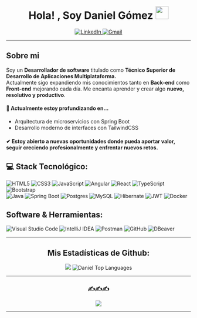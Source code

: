 <h1 align="center">Hola! , Soy Daniel Gómez <img src="https://media.giphy.com/media/hvRJCLFzcasrR4ia7z/giphy.gif" width="35"></h1>

<div align="center">

<a href="https://www.linkedin.com/in/daniel-gomez-benitez-05b62b292/" target="_blank">
  <img src="https://img.shields.io/badge/linkedin-%2300acee.svg?color=405DE6&style=for-the-badge&logo=linkedin&logoColor=white" alt="LinkedIn"/>
</a>
<a href="mailto:danielgomezbenitez29@gmail.com">
  <img src="https://img.shields.io/badge/gmail-%23EA4335.svg?style=for-the-badge&logo=gmail&logoColor=white" alt="Gmail"/>
</a>
</div>

<hr>

<div>
  
## Sobre mi

<p>
Soy un <b>Desarrollador de software</b> titulado como <b>Técnico Superior de Desarrollo de Aplicaciones Multiplataforma.</b><br>
Actualmente sigo expandiendo mis conocimientos tanto en <b>Back-end</b> como <b>Front-end</b> mejorando cada día.
Me encanta aprender y crear algo <b>nuevo, resolutivo y productivo</b>.

#### 🌱 Actualmente estoy profundizando en…
- Arquitectura de microservicios con Spring Boot
- Desarrollo moderno de interfaces con TailwindCSS

#### ✔ Estoy abierto a nuevas oportunidades donde pueda aportar valor, seguir creciendo profesionalmente y enfrentar nuevos retos.
</p>

</div>

<div>

## :computer: Stack Tecnológico:
![HTML5](https://img.shields.io/badge/html5-%23E34F26.svg?style=for-the-badge&logo=html5&logoColor=white) ![CSS3](https://img.shields.io/badge/css3-%231572B6.svg?style=for-the-badge&logo=css3&logoColor=white) ![JavaScript](https://img.shields.io/badge/javascript-%23323330.svg?style=for-the-badge&logo=javascript&logoColor=%23F7DF1E) ![Angular](https://img.shields.io/badge/angular-%23DD0031.svg?style=for-the-badge&logo=angular&logoColor=white) ![React](https://img.shields.io/badge/react-%2320232a.svg?style=for-the-badge&logo=react&logoColor=%2361DAFB) ![TypeScript](https://img.shields.io/badge/typescript-%23007ACC.svg?style=for-the-badge&logo=typescript&logoColor=white) ![Bootstrap](https://img.shields.io/badge/bootstrap-%238511FA.svg?style=for-the-badge&logo=bootstrap&logoColor=white) <br> ![Java](https://img.shields.io/badge/java-%23ED8B00.svg?style=for-the-badge&logo=openjdk&logoColor=white) ![Spring Boot](https://img.shields.io/badge/Spring_Boot-%236DB33F.svg?style=for-the-badge&logo=spring-boot&logoColor=white) ![Postgres](https://img.shields.io/badge/postgres-%23316192.svg?style=for-the-badge&logo=postgresql&logoColor=white) ![MySQL](https://img.shields.io/badge/MySQL-%234479A1.svg?style=for-the-badge&logo=mysql&logoColor=white) ![Hibernate](https://img.shields.io/badge/Hibernate-59666C?style=for-the-badge&logo=Hibernate&logoColor=white) ![JWT](https://img.shields.io/badge/JWT-black?style=for-the-badge&logo=JSON%20web%20tokens) ![Docker](https://img.shields.io/badge/docker-%230db7ed.svg?style=for-the-badge&logo=docker&logoColor=white)

## Software & Herramientas:
![Visual Studio Code](https://img.shields.io/badge/Visual_Studio_Code-%23007ACC.svg?style=for-the-badge&logo=visual-studio-code&logoColor=white) ![IntelliJ IDEA](https://img.shields.io/badge/IntelliJIDEA-000000.svg?style=for-the-badge&logo=intellij-idea&logoColor=white) ![Postman](https://img.shields.io/badge/Postman-FF6C37?style=for-the-badge&logo=postman&logoColor=white) ![GitHub](https://img.shields.io/badge/github-%23f4f4f4.svg?style=for-the-badge&logo=github&logoColor=black) ![DBeaver](https://img.shields.io/badge/DBeaver-Database_Tool?style=for-the-badge&logo=dbeaver&logoColor=white)

</div>

<hr>

<div align="center">

## Mis Estadísticas de Github:

<img src="https://github-readme-stats.vercel.app/api?username=daaniigomez29&include_all_commits=true&show_icons=true&line_height=30&title_color=CDB4DB&icon_color=CDB4DB&text_color=D3D3D3&bg_color=0A0A0A">

<img src="https://github-readme-stats.vercel.app/api/top-langs/?username=daaniigomez29&layout=compact&theme=dark&bg_color=0A0A0A" alt="Daniel Top Languages"/>

</div>

---

<div align="center">

### ✍️✍️✍️
![](https://quotes-github-readme.vercel.app/api?type=horizontal&theme=radical&border=true&&quote=No%20hay%20nada%20más%20permanente%20que%20una%20solución%20temporal)

---
</div>

<!-- Proudly created with GPRM ( https://gprm.itsvg.in ) -->

